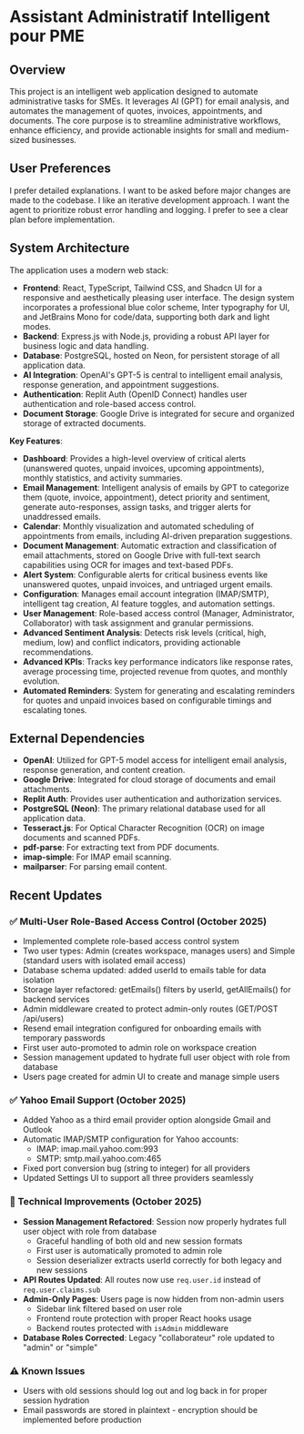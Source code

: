 # Assistant Administratif Intelligent pour PME

## Overview
This project is an intelligent web application designed to automate administrative tasks for SMEs. It leverages AI (GPT) for email analysis, and automates the management of quotes, invoices, appointments, and documents. The core purpose is to streamline administrative workflows, enhance efficiency, and provide actionable insights for small and medium-sized businesses.

## User Preferences
I prefer detailed explanations.
I want to be asked before major changes are made to the codebase.
I like an iterative development approach.
I want the agent to prioritize robust error handling and logging.
I prefer to see a clear plan before implementation.

## System Architecture
The application uses a modern web stack:
- **Frontend**: React, TypeScript, Tailwind CSS, and Shadcn UI for a responsive and aesthetically pleasing user interface. The design system incorporates a professional blue color scheme, Inter typography for UI, and JetBrains Mono for code/data, supporting both dark and light modes.
- **Backend**: Express.js with Node.js, providing a robust API layer for business logic and data handling.
- **Database**: PostgreSQL, hosted on Neon, for persistent storage of all application data.
- **AI Integration**: OpenAI's GPT-5 is central to intelligent email analysis, response generation, and appointment suggestions.
- **Authentication**: Replit Auth (OpenID Connect) handles user authentication and role-based access control.
- **Document Storage**: Google Drive is integrated for secure and organized storage of extracted documents.

**Key Features**:
- **Dashboard**: Provides a high-level overview of critical alerts (unanswered quotes, unpaid invoices, upcoming appointments), monthly statistics, and activity summaries.
- **Email Management**: Intelligent analysis of emails by GPT to categorize them (quote, invoice, appointment), detect priority and sentiment, generate auto-responses, assign tasks, and trigger alerts for unaddressed emails.
- **Calendar**: Monthly visualization and automated scheduling of appointments from emails, including AI-driven preparation suggestions.
- **Document Management**: Automatic extraction and classification of email attachments, stored on Google Drive with full-text search capabilities using OCR for images and text-based PDFs.
- **Alert System**: Configurable alerts for critical business events like unanswered quotes, unpaid invoices, and untriaged urgent emails.
- **Configuration**: Manages email account integration (IMAP/SMTP), intelligent tag creation, AI feature toggles, and automation settings.
- **User Management**: Role-based access control (Manager, Administrator, Collaborator) with task assignment and granular permissions.
- **Advanced Sentiment Analysis**: Detects risk levels (critical, high, medium, low) and conflict indicators, providing actionable recommendations.
- **Advanced KPIs**: Tracks key performance indicators like response rates, average processing time, projected revenue from quotes, and monthly evolution.
- **Automated Reminders**: System for generating and escalating reminders for quotes and unpaid invoices based on configurable timings and escalating tones.

## External Dependencies
- **OpenAI**: Utilized for GPT-5 model access for intelligent email analysis, response generation, and content creation.
- **Google Drive**: Integrated for cloud storage of documents and email attachments.
- **Replit Auth**: Provides user authentication and authorization services.
- **PostgreSQL (Neon)**: The primary relational database used for all application data.
- **Tesseract.js**: For Optical Character Recognition (OCR) on image documents and scanned PDFs.
- **pdf-parse**: For extracting text from PDF documents.
- **imap-simple**: For IMAP email scanning.
- **mailparser**: For parsing email content.

## Recent Updates
### ✅ Multi-User Role-Based Access Control (October 2025)
- Implemented complete role-based access control system
- Two user types: Admin (creates workspace, manages users) and Simple (standard users with isolated email access)
- Database schema updated: added userId to emails table for data isolation
- Storage layer refactored: getEmails() filters by userId, getAllEmails() for backend services
- Admin middleware created to protect admin-only routes (GET/POST /api/users)
- Resend email integration configured for onboarding emails with temporary passwords
- First user auto-promoted to admin role on workspace creation
- Session management updated to hydrate full user object with role from database
- Users page created for admin UI to create and manage simple users

### ✅ Yahoo Email Support (October 2025)
- Added Yahoo as a third email provider option alongside Gmail and Outlook
- Automatic IMAP/SMTP configuration for Yahoo accounts:
  - IMAP: imap.mail.yahoo.com:993
  - SMTP: smtp.mail.yahoo.com:465
- Fixed port conversion bug (string to integer) for all providers
- Updated Settings UI to support all three providers seamlessly

### 🔧 Technical Improvements (October 2025)
- **Session Management Refactored**: Session now properly hydrates full user object with role from database
  - Graceful handling of both old and new session formats
  - First user is automatically promoted to admin role
  - Session deserializer extracts userId correctly for both legacy and new sessions
- **API Routes Updated**: All routes now use `req.user.id` instead of `req.user.claims.sub`
- **Admin-Only Pages**: Users page is now hidden from non-admin users
  - Sidebar link filtered based on user role
  - Frontend route protection with proper React hooks usage
  - Backend routes protected with `isAdmin` middleware
- **Database Roles Corrected**: Legacy "collaborateur" role updated to "admin" or "simple"

### ⚠️ Known Issues
- Users with old sessions should log out and log back in for proper session hydration
- Email passwords are stored in plaintext - encryption should be implemented before production